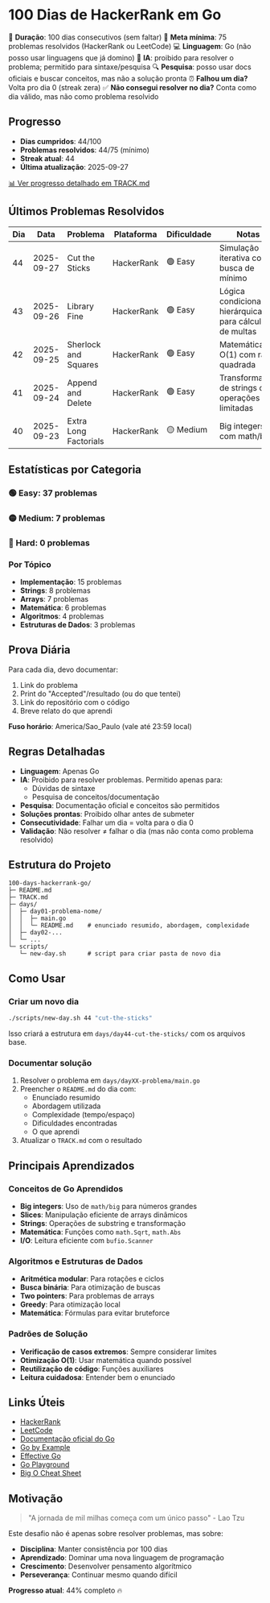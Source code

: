 # 100 Dias de HackerRank em Go

📅 **Duração**: 100 dias consecutivos (sem faltar)
🎯 **Meta mínima**: 75 problemas resolvidos (HackerRank ou LeetCode)
💻 **Linguagem**: Go (não posso usar linguagens que já domino)
🤖 **IA**: proibido para resolver o problema; permitido para sintaxe/pesquisa
🔍 **Pesquisa**: posso usar docs oficiais e buscar conceitos, mas não a solução pronta
⏰ **Falhou um dia?** Volta pro dia 0 (streak zera)
✅ **Não consegui resolver no dia?** Conta como dia válido, mas não como problema resolvido

## Progresso

- **Dias cumpridos**: 44/100
- **Problemas resolvidos**: 44/75 (mínimo)
- **Streak atual**: 44
- **Última atualização**: 2025-09-27

[📊 Ver progresso detalhado em TRACK.md](./TRACK.md)

## Últimos Problemas Resolvidos

| Dia | Data | Problema | Plataforma | Dificuldade | Notas |
|-----|------|----------|------------|-------------|-------|
| 44 | 2025-09-27 | Cut the Sticks | HackerRank | 🟢 Easy | Simulação iterativa com busca de mínimo |
| 43 | 2025-09-26 | Library Fine | HackerRank | 🟢 Easy | Lógica condicional hierárquica para cálculo de multas |
| 42 | 2025-09-25 | Sherlock and Squares | HackerRank | 🟢 Easy | Matemática O(1) com raiz quadrada |
| 41 | 2025-09-24 | Append and Delete | HackerRank | 🟢 Easy | Transformação de strings com operações limitadas |
| 40 | 2025-09-23 | Extra Long Factorials | HackerRank | 🟡 Medium | Big integers com math/big |

## Estatísticas por Categoria

### 🟢 Easy: 37 problemas
### 🟡 Medium: 7 problemas
### 🔴 Hard: 0 problemas

### Por Tópico
- **Implementação**: 15 problemas
- **Strings**: 8 problemas
- **Arrays**: 7 problemas
- **Matemática**: 6 problemas
- **Algoritmos**: 4 problemas
- **Estruturas de Dados**: 3 problemas

## Prova Diária

Para cada dia, devo documentar:

1. Link do problema
2. Print do "Accepted"/resultado (ou do que tentei)
3. Link do repositório com o código
4. Breve relato do que aprendi

**Fuso horário**: America/Sao_Paulo (vale até 23:59 local)

## Regras Detalhadas

- **Linguagem**: Apenas Go
- **IA**: Proibido para resolver problemas. Permitido apenas para:
  - Dúvidas de sintaxe
  - Pesquisa de conceitos/documentação
- **Pesquisa**: Documentação oficial e conceitos são permitidos
- **Soluções prontas**: Proibido olhar antes de submeter
- **Consecutividade**: Falhar um dia = volta para o dia 0
- **Validação**: Não resolver ≠ falhar o dia (mas não conta como problema resolvido)

## Estrutura do Projeto

```
100-days-hackerrank-go/
├─ README.md
├─ TRACK.md
├─ days/
│  ├─ day01-problema-nome/
│  │  ├─ main.go
│  │  └─ README.md    # enunciado resumido, abordagem, complexidade
│  ├─ day02-...
│  └─ ...
└─ scripts/
   └─ new-day.sh      # script para criar pasta de novo dia
```

## Como Usar

### Criar um novo dia

```bash
./scripts/new-day.sh 44 "cut-the-sticks"
```

Isso criará a estrutura em `days/day44-cut-the-sticks/` com os arquivos base.

### Documentar solução

1. Resolver o problema em `days/dayXX-problema/main.go`
2. Preencher o `README.md` do dia com:
   - Enunciado resumido
   - Abordagem utilizada
   - Complexidade (tempo/espaço)
   - Dificuldades encontradas
   - O que aprendi
3. Atualizar o `TRACK.md` com o resultado

## Principais Aprendizados

### Conceitos de Go Aprendidos
- **Big integers**: Uso de `math/big` para números grandes
- **Slices**: Manipulação eficiente de arrays dinâmicos
- **Strings**: Operações de substring e transformação
- **Matemática**: Funções como `math.Sqrt`, `math.Abs`
- **I/O**: Leitura eficiente com `bufio.Scanner`

### Algoritmos e Estruturas de Dados
- **Aritmética modular**: Para rotações e ciclos
- **Busca binária**: Para otimização de buscas
- **Two pointers**: Para problemas de arrays
- **Greedy**: Para otimização local
- **Matemática**: Fórmulas para evitar bruteforce

### Padrões de Solução
- **Verificação de casos extremos**: Sempre considerar limites
- **Otimização O(1)**: Usar matemática quando possível
- **Reutilização de código**: Funções auxiliares
- **Leitura cuidadosa**: Entender bem o enunciado

## Links Úteis

- [HackerRank](https://www.hackerrank.com/)
- [LeetCode](https://leetcode.com/)
- [Documentação oficial do Go](https://golang.org/doc/)
- [Go by Example](https://gobyexample.com/)
- [Effective Go](https://golang.org/doc/effective_go.html)
- [Go Playground](https://play.golang.org/)
- [Big O Cheat Sheet](https://www.bigocheatsheet.com/)

## Motivação

> "A jornada de mil milhas começa com um único passo" - Lao Tzu

Este desafio não é apenas sobre resolver problemas, mas sobre:
- **Disciplina**: Manter consistência por 100 dias
- **Aprendizado**: Dominar uma nova linguagem de programação
- **Crescimento**: Desenvolver pensamento algorítmico
- **Perseverança**: Continuar mesmo quando difícil

**Progresso atual**: 44% completo 🔥